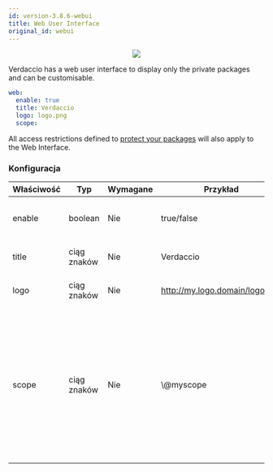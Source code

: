 ```yaml
---
id: version-3.8.6-webui
title: Web User Interface
original_id: webui
---
```



<p align="center"><img src="https://github.com/verdaccio/verdaccio/blob/master/assets/gif/verdaccio_big_30.gif?raw=true"></p>

Verdaccio has a web user interface to display only the private packages and can be customisable.

```yaml
web:
  enable: true
  title: Verdaccio
  logo: logo.png
  scope:
```

All access restrictions defined to [protect your packages](protect-your-dependencies.md) will also apply to the Web Interface.

### Konfiguracja

| Właściwość | Typ         | Wymagane | Przykład                       | Wsparcie  | Opis                                                                                                                                                 |
| ---------- | ----------- | -------- | ------------------------------ | --------- | ---------------------------------------------------------------------------------------------------------------------------------------------------- |
| enable     | boolean     | Nie      | true/false                     | wszystkie | allow to display the web interface                                                                                                                   |
| title      | ciąg znaków | Nie      | Verdaccio                      | wszystkie | HTML head title description                                                                                                                          |
| logo       | ciąg znaków | Nie      | http://my.logo.domain/logo.png | wszystkie | a URI where logo is located                                                                                                                          |
| scope      | ciąg znaków | Nie      | \\@myscope                   | wszystkie | If you're using this registry for a specific module scope, specify that scope to set it in the webui instructions header (note: escape @ with \\@) |
